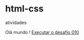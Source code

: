 # html-css
 atividades

Olá mundo !
<a href="https://zuctor.github.io/html-css/desafios/desafio010/index.html#">Executar o desafio 010</a>